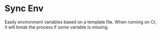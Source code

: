 # Sync Env
Easily environment variables based on a template file. When running on CI, it will break the process if some variable is missing.

